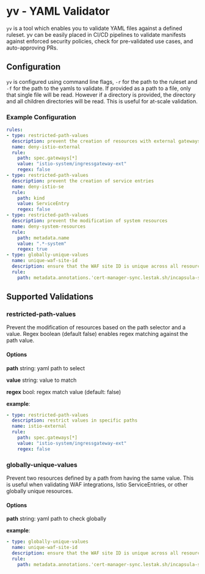 # yv - YAML Validator

`yv` is a tool which enables you to validate YAML files against a defined ruleset. yv can be easily placed in CI/CD pipelines to validate manifests against enforced security policies, check for pre-validated use cases, and auto-approving PRs.

## Configuration

`yv` is configured using command line flags, `-r` for the path to the ruleset and `-f` for the path to the yamls to validate. If provided as a path to a file, only that single file will be read. However if a directory is provided, the directory and all children directories will be read. This is useful for at-scale validation.

### Example Configuration

```yaml
rules:
- type: restricted-path-values
  description: prevent the creation of resources with external gateways
  name: deny-istio-external
  rule:
    path: spec.gateways[*]
    value: "istio-system/ingressgateway-ext"
    regex: false
- type: restricted-path-values
  description: prevent the creation of service entries
  name: deny-istio-se
  rule:
    path: kind
    value: ServiceEntry
    regex: false
- type: restricted-path-values
  description: prevent the modification of system resources
  name: deny-system-resources
  rule:
    path: metadata.name
    value: ".*-system"
    regex: true
- type: globally-unique-values
  name: unique-waf-site-id
  description: ensure that the WAF site ID is unique across all resources
  rule:
    path: metadata.annotations.'cert-manager-sync.lestak.sh/incapsula-site-id'
```

## Supported Validations

### restricted-path-values

Prevent the modification of resources based on the path selector and a value. Regex boolean (default false) enables regex matching against the path value.

#### Options

**path** string: yaml path to select

**value** string: value to match

**regex** bool: regex match value (default: false)

**example**:

```yaml
- type: restricted-path-values
  description: restrict values in specific paths
  name: istio-external
  rule:
    path: spec.gateways[*]
    value: "istio-system/ingressgateway-ext"
    regex: false
```

### globally-unique-values

Prevent two resources defined by a path from having the same value. This is useful when validating WAF integrations, Istio ServiceEntries, or other globally unique resources.

#### Options

**path** string: yaml path to check globally

**example**:

```yaml
- type: globally-unique-values
  name: unique-waf-site-id
  description: ensure that the WAF site ID is unique across all resources
  rule:
    path: metadata.annotations.'cert-manager-sync.lestak.sh/incapsula-site-id'
```